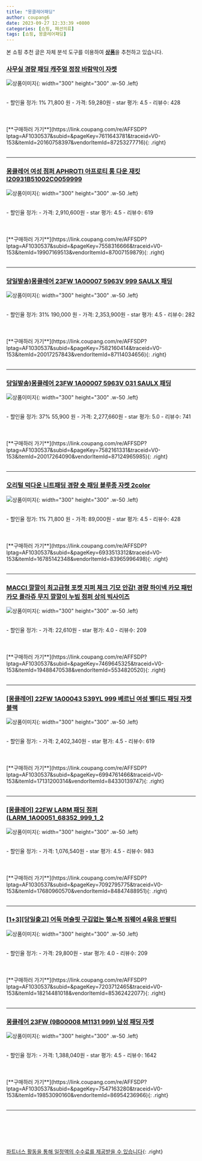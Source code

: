 ```yaml
---
title: "몽클레어패딩"
author: coupang6
date: 2023-09-27 12:33:39 +0800
categories: [쇼핑, 패션의류]
tags: [쇼핑, 몽클레어패딩]
---
```


본 쇼핑 추천 글은 자체 분석 도구를 이용하여 [**상품**](https://link.coupang.com/a/bao1ui)을 추천하고 있습니다.

### [사무실 경량 패딩 캐주얼 정장 바람막이 자켓](https://link.coupang.com/re/AFFSDP?lptag=AF1030537&subid=&pageKey=7611643781&traceid=V0-153&itemId=20160758397&vendorItemId=87253277716)

![상품이미지](https://thumbnail6.coupangcdn.com/thumbnails/remote/230x230ex/image/vendor_inventory/58f5/540f320cab0679de05961894c8225f33938f9c52e6d91ca256aa48f3b39f.png){: width="300" height="300" .w-50 .left}


<br>
- 할인율 정가: 1%  71,800   원
- 가격: 59,280원
- star 평가: 4.5
- 리뷰수: 428
<br>
<br>
<br>
<br>
[**구매하러 가기**](https://link.coupang.com/re/AFFSDP?lptag=AF1030537&subid=&pageKey=7611643781&traceid=V0-153&itemId=20160758397&vendorItemId=87253277716){: .right}
<br>
<br>

---

### [몽클레어 여성 점퍼 APHROTI 아프로티 롱 다운 재킷 I20931B51002C0059999](https://link.coupang.com/re/AFFSDP?lptag=AF1030537&subid=&pageKey=7558316666&traceid=V0-153&itemId=19907169513&vendorItemId=87007159879)

![상품이미지](https://thumbnail8.coupangcdn.com/thumbnails/remote/230x230ex/image/vendor_inventory/f785/72641ba1d5444012ee732eaa1b965a60d0ad935050bc04ed4ce3d889ae50.jpg){: width="300" height="300" .w-50 .left}


<br>
- 할인율 정가: 
- 가격: 2,910,600원
- star 평가: 4.5
- 리뷰수: 619
<br>
<br>
<br>
<br>
[**구매하러 가기**](https://link.coupang.com/re/AFFSDP?lptag=AF1030537&subid=&pageKey=7558316666&traceid=V0-153&itemId=19907169513&vendorItemId=87007159879){: .right}
<br>
<br>

---

### [당일발송)몽클레어 23FW 1A00007 5963V 999 SAULX 패딩](https://link.coupang.com/re/AFFSDP?lptag=AF1030537&subid=&pageKey=7582160414&traceid=V0-153&itemId=20017257843&vendorItemId=87114034656)

![상품이미지](https://thumbnail7.coupangcdn.com/thumbnails/remote/230x230ex/image/vendor_inventory/d97c/e93b2cfbb9b3c9f63b742866bde58729de4656e465d5348e6015643bb333.jpg){: width="300" height="300" .w-50 .left}


<br>
- 할인율 정가: 31%  190,000   원
- 가격: 2,353,900원
- star 평가: 4.5
- 리뷰수: 282
<br>
<br>
<br>
<br>
[**구매하러 가기**](https://link.coupang.com/re/AFFSDP?lptag=AF1030537&subid=&pageKey=7582160414&traceid=V0-153&itemId=20017257843&vendorItemId=87114034656){: .right}
<br>
<br>

---

### [당일발송)몽클레어 23FW 1A00007 5963V 031 SAULX 패딩](https://link.coupang.com/re/AFFSDP?lptag=AF1030537&subid=&pageKey=7582161331&traceid=V0-153&itemId=20017264090&vendorItemId=87124965985)

![상품이미지](https://thumbnail6.coupangcdn.com/thumbnails/remote/230x230ex/image/vendor_inventory/af7e/d5f76c3de6994a630b71af4e3042e3163a2fd2a1c1cf6ec15b44465fa98e.jpg){: width="300" height="300" .w-50 .left}


<br>
- 할인율 정가: 37%  55,900   원
- 가격: 2,277,660원
- star 평가: 5.0
- 리뷰수: 741
<br>
<br>
<br>
<br>
[**구매하러 가기**](https://link.coupang.com/re/AFFSDP?lptag=AF1030537&subid=&pageKey=7582161331&traceid=V0-153&itemId=20017264090&vendorItemId=87124965985){: .right}
<br>
<br>

---

### [오리털 덕다운 니트패딩 경량 숏 패딩 블루종 자켓 2color](https://link.coupang.com/re/AFFSDP?lptag=AF1030537&subid=&pageKey=6933513312&traceid=V0-153&itemId=16785142348&vendorItemId=83965996498)

![상품이미지](https://thumbnail9.coupangcdn.com/thumbnails/remote/230x230ex/image/vendor_inventory/9d33/66e050c5fdf16927d22bde49fcac544798048fa3f68b921d0eb513a2d62c.jpeg){: width="300" height="300" .w-50 .left}


<br>
- 할인율 정가: 1%  71,800   원
- 가격: 89,000원
- star 평가: 4.5
- 리뷰수: 428
<br>
<br>
<br>
<br>
[**구매하러 가기**](https://link.coupang.com/re/AFFSDP?lptag=AF1030537&subid=&pageKey=6933513312&traceid=V0-153&itemId=16785142348&vendorItemId=83965996498){: .right}
<br>
<br>

---

### [MACCI 깔깔이 최고급형 포켓 지퍼 체크 기모 안감! 경량 하이넥 카모 패턴 카모 플라쥬 무지 깔깔이 누빔 점퍼 상의 빅사이즈](https://link.coupang.com/re/AFFSDP?lptag=AF1030537&subid=&pageKey=7469645325&traceid=V0-153&itemId=19488470538&vendorItemId=5534820520)

![상품이미지](https://thumbnail8.coupangcdn.com/thumbnails/remote/230x230ex/image/vendor_inventory/7b71/dc8d74fc237b8dc85b1499f5c95c3d53be49eed9ebdb9d937315eb8a1271.jpg){: width="300" height="300" .w-50 .left}


<br>
- 할인율 정가: 
- 가격: 22,610원
- star 평가: 4.0
- 리뷰수: 209
<br>
<br>
<br>
<br>
[**구매하러 가기**](https://link.coupang.com/re/AFFSDP?lptag=AF1030537&subid=&pageKey=7469645325&traceid=V0-153&itemId=19488470538&vendorItemId=5534820520){: .right}
<br>
<br>

---

### [[몽클레어] 22FW 1A00043 539YL 999 베르닌 여성 벨티드 패딩 자켓 블랙](https://link.coupang.com/re/AFFSDP?lptag=AF1030537&subid=&pageKey=6994761466&traceid=V0-153&itemId=17131200314&vendorItemId=84330139747)

![상품이미지](https://thumbnail9.coupangcdn.com/thumbnails/remote/230x230ex/image/vendor_inventory/440e/ed61a920e2c21edbd5be5851422eccdc314de5dd004471e322a1526de894.jpg){: width="300" height="300" .w-50 .left}


<br>
- 할인율 정가: 
- 가격: 2,402,340원
- star 평가: 4.5
- 리뷰수: 619
<br>
<br>
<br>
<br>
[**구매하러 가기**](https://link.coupang.com/re/AFFSDP?lptag=AF1030537&subid=&pageKey=6994761466&traceid=V0-153&itemId=17131200314&vendorItemId=84330139747){: .right}
<br>
<br>

---

### [[몽클레어] 22FW LARM 패딩 점퍼 (LARM_1A00051_68352_999_1_2](https://link.coupang.com/re/AFFSDP?lptag=AF1030537&subid=&pageKey=7092795775&traceid=V0-153&itemId=17680960570&vendorItemId=84847488951)

![상품이미지](https://thumbnail10.coupangcdn.com/thumbnails/remote/230x230ex/image/vendor_inventory/6099/a735a5080a43cb2d967508c645decded82fae7914a6dd231f30c4321be71.jpg){: width="300" height="300" .w-50 .left}


<br>
- 할인율 정가: 
- 가격: 1,076,540원
- star 평가: 4.5
- 리뷰수: 983
<br>
<br>
<br>
<br>
[**구매하러 가기**](https://link.coupang.com/re/AFFSDP?lptag=AF1030537&subid=&pageKey=7092795775&traceid=V0-153&itemId=17680960570&vendorItemId=84847488951){: .right}
<br>
<br>

---

### [[1+3][당일출고] 어둑 머슬핏 구김없는 헬스복 짐웨어 4묶음 반팔티](https://link.coupang.com/re/AFFSDP?lptag=AF1030537&subid=&pageKey=7203712465&traceid=V0-153&itemId=18214481018&vendorItemId=85362422077)

![상품이미지](https://thumbnail9.coupangcdn.com/thumbnails/remote/230x230ex/image/vendor_inventory/e04f/3fd49b1590f75fe17f26ff9e72da0caff7c52b737204526d8a4f5dd4724e.jpg){: width="300" height="300" .w-50 .left}


<br>
- 할인율 정가: 
- 가격: 29,800원
- star 평가: 4.0
- 리뷰수: 209
<br>
<br>
<br>
<br>
[**구매하러 가기**](https://link.coupang.com/re/AFFSDP?lptag=AF1030537&subid=&pageKey=7203712465&traceid=V0-153&itemId=18214481018&vendorItemId=85362422077){: .right}
<br>
<br>

---

### [몽클레어 23FW (9B00008 M1131 999) 남성 패딩 자켓](https://link.coupang.com/re/AFFSDP?lptag=AF1030537&subid=&pageKey=7547163280&traceid=V0-153&itemId=19853090160&vendorItemId=86954236966)

![상품이미지](https://thumbnail8.coupangcdn.com/thumbnails/remote/230x230ex/image/vendor_inventory/e83a/a0f75061e2d9658cc2758ceb8e8d0f5122a83c32f168c3e319cfd5240b8b.jpg){: width="300" height="300" .w-50 .left}


<br>
- 할인율 정가: 
- 가격: 1,388,040원
- star 평가: 4.5
- 리뷰수: 1642
<br>
<br>
<br>
<br>
[**구매하러 가기**](https://link.coupang.com/re/AFFSDP?lptag=AF1030537&subid=&pageKey=7547163280&traceid=V0-153&itemId=19853090160&vendorItemId=86954236966){: .right}
<br>
<br>

---
<br><br><br><br><br> [파트너스 활동을 통해 일정액의 수수료를 제공받을 수 있습니다](https://link.coupang.com/a/bao1ui){: .right}